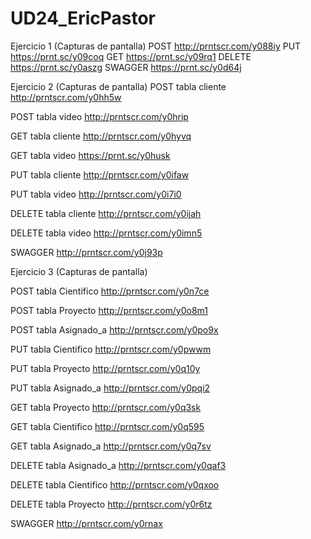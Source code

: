 # UD24_EricPastor

Ejercicio 1 (Capturas de pantalla)
POST
http://prntscr.com/y088iy
PUT
https://prnt.sc/y09coq
GET
https://prnt.sc/y09rq1
DELETE
https://prnt.sc/y0aszg
SWAGGER
https://prnt.sc/y0d64j

Ejercicio 2 (Capturas de pantalla)
POST tabla cliente
http://prntscr.com/y0hh5w

POST tabla video
http://prntscr.com/y0hrip

GET tabla cliente
http://prntscr.com/y0hyvq

GET tabla video
https://prnt.sc/y0husk

PUT tabla cliente
http://prntscr.com/y0ifaw

PUT tabla video
http://prntscr.com/y0i7i0

DELETE tabla cliente
http://prntscr.com/y0ijah

DELETE tabla video
http://prntscr.com/y0imn5

SWAGGER
http://prntscr.com/y0j93p

Ejercicio 3 (Capturas de pantalla)

POST tabla Cientifico
http://prntscr.com/y0n7ce

POST tabla Proyecto
http://prntscr.com/y0o8m1

POST tabla Asignado_a
http://prntscr.com/y0po9x

PUT tabla Cientifico
http://prntscr.com/y0pwwm

PUT tabla Proyecto
http://prntscr.com/y0q10y

PUT tabla Asignado_a
http://prntscr.com/y0pqi2

GET tabla Proyecto
http://prntscr.com/y0q3sk

GET tabla Cientifico
http://prntscr.com/y0q595

GET tabla Asignado_a
http://prntscr.com/y0q7sv

DELETE tabla Asignado_a
http://prntscr.com/y0qaf3

DELETE tabla Cientifico
http://prntscr.com/y0qxoo

DELETE tabla Proyecto
http://prntscr.com/y0r6tz

SWAGGER
http://prntscr.com/y0rnax




